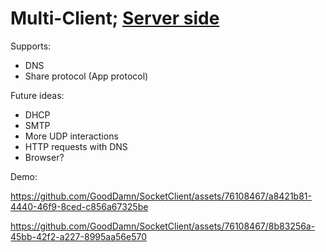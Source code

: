 # Multi-Client; [Server side](https://github.com/GoodDamn/SocketServer)


Supports:
* DNS
* Share protocol (App protocol)

Future ideas:
* DHCP
* SMTP
* More UDP interactions
* HTTP requests with DNS
* Browser?

Demo:


https://github.com/GoodDamn/SocketClient/assets/76108467/a8421b81-4440-46f9-8ced-c856a67325be



https://github.com/GoodDamn/SocketClient/assets/76108467/8b83256a-45bb-42f2-a227-8995aa56e570

